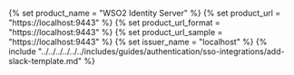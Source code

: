 {% set product_name = "WSO2 Identity Server" %}
{% set product_url = "https://localhost:9443" %}
{% set product_url_format = "https://localhost:9443" %}
{% set product_url_sample = "https://localhost:9443" %}
{% set issuer_name = "localhost" %}
{% include "../../../../../../includes/guides/authentication/sso-integrations/add-slack-template.md" %}